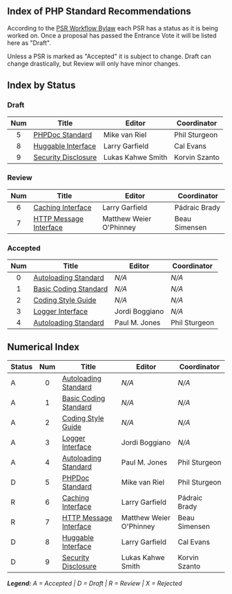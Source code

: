## Index of PHP Standard Recommendations

According to the [PSR Workflow Bylaw](https://github.com/php-fig/fig-standards/blob/master/bylaws/004-psr-workflow.md) each PSR has a status as it is being worked on. Once a proposal has passed the Entrance Vote it will be listed here as "Draft". 

Unless a PSR is marked as "Accepted" it is subject to change. Draft can change drastically, but Review will only have minor changes. 

## Index by Status

### Draft

| Num | Title                          | Editor                  |  Coordinator  |
|:---:|--------------------------------|-------------------------|---------------|
| 5   | [PHPDoc Standard][psr5]        | Mike van Riel           | Phil Sturgeon |
| 8   | [Huggable Interface][psr8]     | Larry Garfield          | Cal Evans     |
| 9   | [Security Disclosure][psr9]    | Lukas Kahwe Smith       | Korvin Szanto |

### Review

| Num | Title                          | Editor                  |  Coordinator  |
|:---:|--------------------------------|-------------------------|---------------|
| 6   | [Caching Interface][psr6]      | Larry Garfield          | Pádraic Brady |
| 7   | [HTTP Message Interface][psr7] | Matthew Weier O'Phinney | Beau Simensen |

### Accepted

| Num | Title                         | Editor         |  Coordinator  |
|:---:|-------------------------------|----------------|---------------|
| 0   | [Autoloading Standard][psr0]  | _N/A_          | _N/A_         |
| 1   | [Basic Coding Standard][psr1] | _N/A_          | _N/A_         |
| 2   | [Coding Style Guide][psr2]    | _N/A_          | _N/A_         |
| 3   | [Logger Interface][psr3]      | Jordi Boggiano | _N/A_         |
| 4   | [Autoloading Standard][psr4]  | Paul M. Jones  | Phil Sturgeon |

## Numerical Index

| Status | Num | Title                          | Editor                  |  Coordinator  |
|--------|:---:|--------------------------------|-------------------------|---------------|
| A      | 0   | [Autoloading Standard][psr0]   | _N/A_                   | _N/A_         |
| A      | 1   | [Basic Coding Standard][psr1]  | _N/A_                   | _N/A_         |
| A      | 2   | [Coding Style Guide][psr2]     | _N/A_                   | _N/A_         |
| A      | 3   | [Logger Interface][psr3]       | Jordi Boggiano          | _N/A_         |
| A      | 4   | [Autoloading Standard][psr4]   | Paul M. Jones           | Phil Sturgeon |
| D      | 5   | [PHPDoc Standard][psr5]        | Mike van Riel           | Phil Sturgeon |
| R      | 6   | [Caching Interface][psr6]      | Larry Garfield          | Pádraic Brady |
| R      | 7   | [HTTP Message Interface][psr7] | Matthew Weier O'Phinney | Beau Simensen |
| D      | 8   | [Huggable Interface][psr8]     | Larry Garfield          | Cal Evans     |
| D      | 9   | [Security Disclosure][psr9]    | Lukas Kahwe Smith       | Korvin Szanto |

_**Legend:** A = Accepted | D = Draft | R = Review | X = Rejected_

[psr0]: /psr/psr-0/
[psr1]: /psr/psr-1/
[psr2]: /psr/psr-2/
[psr3]: /psr/psr-3/
[psr4]: /psr/psr-4/
[psr5]: https://github.com/phpDocumentor/fig-standards/tree/master/proposed
[psr6]: https://github.com/Crell/fig-standards/blob/Cache/proposed/
[psr7]: https://github.com/php-fig/fig-standards/blob/master/proposed/http-message.md
[psr8]: https://github.com/php-fig/fig-standards/blob/master/proposed/psr-8-hug/psr-8-hug.md
[psr9]: https://github.com/php-fig/fig-standards/blob/master/proposed/security-disclosure.md
